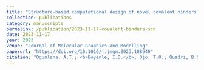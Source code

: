 ```yaml
---
title: "Structure-based computational design of novel covalent binders for the treatment of sickle cell disease"
collection: publications
category: manuscripts
permalink: /publication/2023-11-17-covalent-binders-scd
date: 2023-11-17
year: 2023
venue: "Journal of Molecular Graphics and Modelling"
paperurl: "https://doi.org/10.1016/j.jmgm.2023.108549"
citation: "Ogunlana, A.T.; <b>Boyenle, I.D.</b>; Ojo, T.O.; Quadri, B.O.; Elegbeleye, O.E.;... Oyedele, A.Q.K. (2023). Structure-based computational design of novel covalent binders for the treatment of sickle cell disease. <i>Journal of Molecular Graphics and Modelling</i>, 124, 108549. https://doi.org/10.1016/j.jmgm.2023.108549"
---
```

